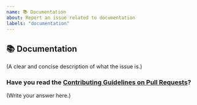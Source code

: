 ```yaml
---
name: 📚 Documentation
about: Report an issue related to documentation
labels: "documentation"
---
```


## 📚 Documentation

(A clear and concise description of what the issue is.)

### Have you read the [Contributing Guidelines on Pull Requests](https://github.com/thinktocode/COVID-19-Tracker/blob/main/CONTRIBUTING.md)?

(Write your answer here.)
